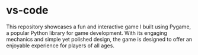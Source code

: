 # vs-code
 This repository showcases a fun and interactive game I built using Pygame, a popular Python library for game development. With its engaging mechanics and simple yet polished design, the game is designed to offer an enjoyable experience for players of all ages.
